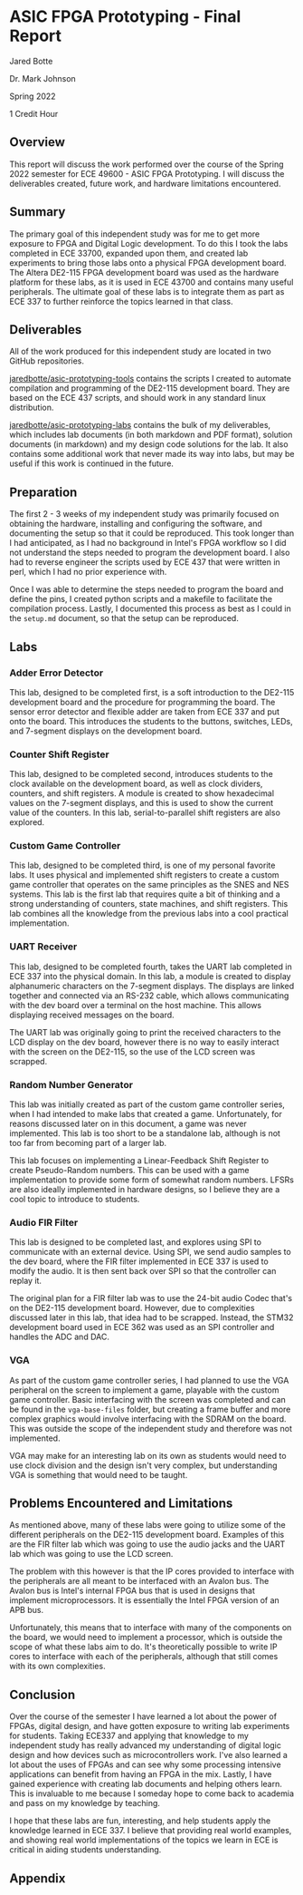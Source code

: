 # ASIC FPGA Prototyping - Final Report
Jared Botte

Dr. Mark Johnson

Spring 2022

1 Credit Hour

## Overview
This report will discuss the work performed over the course of the Spring 2022 semester for ECE 49600 - ASIC FPGA Prototyping. I will discuss the deliverables created, future work, and hardware limitations encountered.

## Summary
The primary goal of this independent study was for me to get more exposure to FPGA and Digital Logic development. To do this I took the labs completed in ECE 33700, expanded upon them, and created lab experiments to bring those labs onto a physical FPGA development board. The Altera DE2-115 FPGA development board was used as the hardware platform for these labs, as it is used in ECE 43700 and contains many useful peripherals. The ultimate goal of these labs is to integrate them as part as ECE 337 to further reinforce the topics learned in that class.

## Deliverables
All of the work produced for this independent study are located in two GitHub repositories.

[jaredbotte/asic-prototyping-tools](https://www.github.com/jaredbotte/asic-prototyping-tools) contains the scripts I created to automate compilation and programming of the DE2-115 development board. They are based on the ECE 437 scripts, and should work in any standard linux distribution.

[jaredbotte/asic-prototyping-labs](https://www.github.com/jaredbotte/asic-prototyping-labs) contains the bulk of my deliverables, which includes lab documents (in both markdown and PDF format), solution documents (in markdown) and my design code solutions for the lab. It also contains some additional work that never made its way into labs, but may be useful if this work is continued in the future.

## Preparation
The first 2 - 3 weeks of my independent study was primarily focused on obtaining the hardware, installing and configuring the software, and documenting the setup so that it could be reproduced. This took longer than I had anticipated, as I had no background in Intel's FPGA workflow so I did not understand the steps needed to program the development board. I also had to reverse engineer the scripts used by ECE 437 that were written in perl, which I had no prior experience with.

Once I was able to determine the steps needed to program the board and define the pins, I created python scripts and a makefile to facilitate the compilation process. Lastly, I documented this process as best as I could in the `setup.md` document, so that the setup can be reproduced.

## Labs

### Adder Error Detector
This lab, designed to be completed first, is a soft introduction to the DE2-115 development board and the procedure for programming the board. The sensor error detector and flexible adder are taken from ECE 337 and put onto the board. This introduces the students to the buttons, switches, LEDs, and 7-segment displays on the development board. 

### Counter Shift Register
This lab, designed to be completed second, introduces students to the clock available on the development board, as well as clock dividers, counters, and shift registers. A module is created to show hexadecimal values on the 7-segment displays, and this is used to show the current value of the counters. In this lab, serial-to-parallel shift registers are also explored.

### Custom Game Controller
This lab, designed to be completed third, is one of my personal favorite labs. It uses physical and implemented shift registers to create a custom game controller that operates on the same principles as the SNES and NES systems. This lab is the first lab that requires quite a bit of thinking and a strong understanding of counters, state machines, and shift registers. This lab combines all the knowledge from the previous labs into a cool practical implementation.

### UART Receiver
This lab, designed to be completed fourth, takes the UART lab completed in ECE 337 into the physical domain. In this lab, a module is created to display alphanumeric characters on the 7-segment displays. The displays are linked together and connected via an RS-232 cable, which allows communicating with the dev board over a terminal on the host machine. This allows displaying received messages on the board.

The UART lab was originally going to print the received characters to the LCD display on the dev board, however there is no way to easily interact with the screen on the DE2-115, so the use of the LCD screen was scrapped.

### Random Number Generator
This lab was initially created as part of the custom game controller series, when I had intended to make labs that created a game. Unfortunately, for reasons discussed later on in this document, a game was never implemented. This lab is too short to be a standalone lab, although is not too far from becoming part of a larger lab.

This lab focuses on implementing a Linear-Feedback Shift Register to create Pseudo-Random numbers. This can be used with a game implementation to provide some form of somewhat random numbers. LFSRs are also ideally implemented in hardware designs, so I believe they are a cool topic to introduce to students.

### Audio FIR Filter
This lab is designed to be completed last, and explores using SPI to communicate with an external device. Using SPI, we send audio samples to the dev board, where the FIR filter implemented in ECE 337 is used to modify the audio. It is then sent back over SPI so that the controller can replay it.

The original plan for a FIR filter lab was to use the 24-bit audio Codec that's on the DE2-115 development board. However, due to complexities discussed later in this lab, that idea had to be scrapped. Instead, the STM32 development board used in ECE 362 was used as an SPI controller and handles the ADC and DAC.

### VGA
As part of the custom game controller series, I had planned to use the VGA peripheral on the screen to implement a game, playable with the custom game controller. Basic interfacing with the screen was completed and can be found in the `vga-base-files` folder, but creating a frame buffer and more complex graphics would involve interfacing with the SDRAM on the board. This was outside the scope of the independent study and therefore was not implemented. 

VGA may make for an interesting lab on its own as students would need to use clock division and the design isn't very complex, but understanding VGA is something that would need to be taught.

## Problems Encountered and Limitations
As mentioned above, many of these labs were going to utilize some of the different peripherals on the DE2-115 development board. Examples of this are the FIR filter lab which was going to use the audio jacks and the UART lab which was going to use the LCD screen.

The problem with this however is that the IP cores provided to interface with the peripherals are all meant to be interfaced with an Avalon bus. The Avalon bus is Intel's internal FPGA bus that is used in designs that implement microprocessors. It is essentially the Intel FPGA version of an APB bus. 

Unfortunately, this means that to interface with many of the components on the board, we would need to implement a processor, which is outside the scope of what these labs aim to do. It's theoretically possible to write IP cores to interface with each of the peripherals, although that still comes with its own complexities.

## Conclusion
Over the course of the semester I have learned a lot about the power of FPGAs, digital design, and have gotten exposure to writing lab experiments for students. Taking ECE337 and applying that knowledge to my independent study has really advanced my understanding of digital logic design and how devices such as microcontrollers work. I've also learned a lot about the uses of FPGAs and can see why some processing intensive applications can benefit from having an FPGA in the mix. Lastly, I have gained experience with creating lab documents and helping others learn. This is invaluable to me because I someday hope to come back to academia and pass on my knowledge by teaching.

I hope that these labs are fun, interesting, and help students apply the knowledge learned in ECE 337. I believe that providing real world examples, and showing real world implementations of the topics we learn in ECE is critical in aiding students understanding.

## Appendix